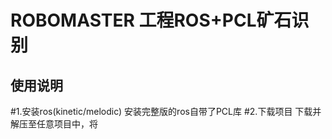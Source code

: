 ROBOMASTER   工程ROS+PCL矿石识别
================================
使用说明
--------
#1.安装ros(kinetic/melodic)
  安装完整版的ros自带了PCL库
#2.下载项目
  下载并解压至任意项目中，将
